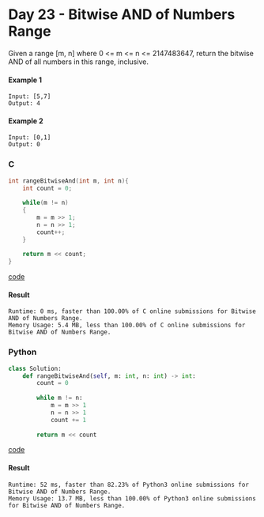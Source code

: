 # Day 23 - Bitwise AND of Numbers Range
Given a range [m, n] where 0 <= m <= n <= 2147483647, return the bitwise AND of all numbers in this range, inclusive.

#### Example 1
```
Input: [5,7]
Output: 4
```

#### Example 2
```
Input: [0,1]
Output: 0
```

### C
```C
int rangeBitwiseAnd(int m, int n){
    int count = 0;
    
    while(m != n)
    {
        m = m >> 1;
        n = n >> 1;
        count++;
    }
    
    return m << count;
}
```
[code](C/bitwise-and-of-numbers-range.c)

#### Result
```
Runtime: 0 ms, faster than 100.00% of C online submissions for Bitwise AND of Numbers Range.
Memory Usage: 5.4 MB, less than 100.00% of C online submissions for Bitwise AND of Numbers Range.
```

### Python
```python
class Solution:
    def rangeBitwiseAnd(self, m: int, n: int) -> int:
        count = 0
        
        while m != n:
            m = m >> 1
            n = n >> 1
            count += 1
            
        return m << count
```
[code](Python/bitwise-and-of-numbers-range.py)

#### Result
```
Runtime: 52 ms, faster than 82.23% of Python3 online submissions for Bitwise AND of Numbers Range.
Memory Usage: 13.7 MB, less than 100.00% of Python3 online submissions for Bitwise AND of Numbers Range.
```
